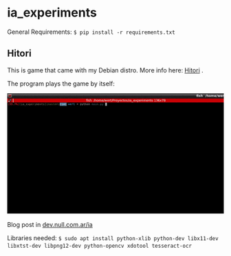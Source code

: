 # ia_experiments

General Requirements:
`$ pip install -r requirements.txt`

## Hitori

This is game that came with my Debian distro. More info here: [Hitori](https://wiki.gnome.org/Apps/Hitori) .

The program plays the game by itself:

![Demo hitori](img/hitori.gif)

Blog post in [dev.null.com.ar/ia](http://dev.null.com.ar/ia)

Libraries needed:
`$ sudo apt install python-xlib python-dev libx11-dev libxtst-dev libpng12-dev python-opencv xdotool tesseract-ocr`
